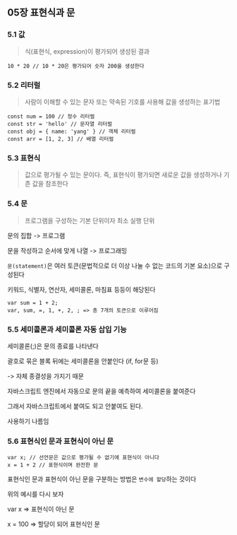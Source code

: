 ## 05장 표현식과 문

### 5.1 값

> 식(표현식, expression)이 평가되어 생성된 결과

```
10 * 20 // 10 * 20은 평가되어 숫자 200을 생성한다
```

### 5.2 리터럴

> 사람이 이해할 수 있는 문자 또는 약속된 기호를 사용해 값을 생성하는 표기법

```
const num = 100 // 정수 리터럴
const str = 'hello' // 문자열 리터럴
const obj = { name: 'yang' } // 객체 리터럴
const arr = [1, 2, 3] // 배열 리터럴
```

### 5.3 표현식

> 값으로 평가될 수 있는 문이다. 즉, 표현식이 평가되면 새로운 값을 생성하거나 기존 값을 참조한다

### 5.4 문

> 프로그램을 구성하는 기본 단위이자 최소 실행 단위

문의 집합 -> 프로그램

문을 작성하고 순서에 맞게 나열 -> 프로그래밍

`문(statement)`은 여러 토큰(문법적으로 더 이상 나눌 수 없는 코드의 기본 요소)으로 구성된다

키워드, 식별자, 연산자, 세미콜론, 마침표 등등이 해당된다

```
var sum = 1 + 2;
var, sum, =, 1, +, 2, ; => 총 7개의 토큰으로 이루어짐
```

### 5.5 세미콜론과 세미콜론 자동 삽입 기능

세미콜론(;)은 문의 종료를 나타낸다

괄호로 묶은 블록 뒤에는 세미콜론을 안붙인다 (if, for문 등)

-> 자체 종결성을 가지기 때문

자바스크립트 엔진에서 자동으로 문의 끝을 예측하여 세미콜론을 붙여준다

그래서 자바스크립트에서 붙여도 되고 안붙여도 된다.

사용하기 나름임

### 5.6 표현식인 문과 표현식이 아닌 문

```
var x; // 선언문은 값으로 평가될 수 없기에 표현식이 아니다
x = 1 + 2 // 표현식이며 완전한 문
```

표현식인 문과 표현식이 아닌 문을 구분하는 방법은 `변수에 할당`하는 것이다

위의 예시를 다시 보자

var x => 표현식이 아닌 문

x = 100 => 할당이 되어 표현식인 문
